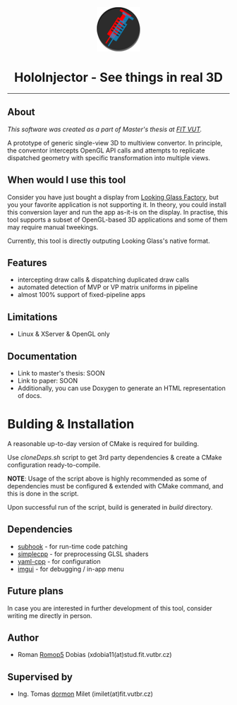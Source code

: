 <div align="center">
    <img src="https://github.com/Romop5/holoinjector/raw/master/media/logo.png" alt="Logo with anaglyph motive" height="100px"/>
<br>
<h1>HoloInjector - See things in real 3D </h1> 
</div>
<hr>

## About
*This software was created as a part of Master's thesis at [FIT VUT](https://www.fit.vut.cz/.en).*

A prototype of generic single-view 3D to multiview convertor. In principle, the conventor intercepts OpenGL API calls and attempts
to replicate dispatched geometry with specific transformation into multiple views.

## When would I use this tool
Consider you have just bought a display from [Looking Glass Factory](https://lookingglassfactory.com/), but you your favorite application is not supporting it. 
In theory, you could install this conversion layer and run the app as-it-is on the display. In practise, this tool
supports a subset of OpenGL-based 3D applications and some of them may require manual tweekings.

Currently, this tool is directly outputing Looking Glass's native format. 

## Features
- intercepting draw calls & dispatching duplicated draw calls 
- automated detection of MVP or VP matrix uniforms in pipeline
- almost 100% support of fixed-pipeline apps

## Limitations

- Linux & XServer & OpenGL only

## Documentation
- Link to master's thesis: SOON
- Link to paper: SOON
- Additionally, you can use Doxygen to generate an HTML representation of docs.

# Bulding & Installation

A reasonable up-to-day version of CMake is required for building.

Use *cloneDeps.sh* script to get 3rd party dependencies \& create a CMake configuration
ready-to-compile.

**NOTE**: Usage of the script above is highly recommended as some of dependencies must be configured
& extended with CMake command, and this is done in the script.

Upon successful run of the script, build is generated in *build* directory.

## Dependencies
- [subhook](https://github.com/Romop5/subhook) - for run-time code patching
- [simplecpp](https://github.com/Romop5/simplecpp)  - for preprocessing GLSL shaders
- [yaml-cpp](https://github.com/jbeder/yaml-cpp) - for configuration
- [imgui](https://github.com/ocornut/imgui) - for debugging / in-app menu

## Future plans

In case you are interested in further development of this tool, consider writing me directly in
person.

## Author
- Roman [Romop5](https://github.com/Romop5) Dobias (xdobia11(at)stud.fit.vutbr.cz)
## Supervised by
- Ing. Tomas [dormon](https://github.com/dormon) Milet (imilet(at)fit.vutbr.cz)

